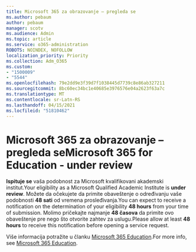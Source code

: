 ```yaml
---
title: Microsoft 365 za obrazovanje – pregleda se
ms.author: pebaum
author: pebaum
manager: scotv
ms.audience: Admin
ms.topic: article
ms.service: o365-administration
ROBOTS: NOINDEX, NOFOLLOW
localization_priority: Priority
ms.collection: Adm_O365
ms.custom:
- "1500009"
- "5544"
ms.openlocfilehash: 79e2dd9e3f39d7f1038445d7739c8e86ab327211
ms.sourcegitcommit: 8bc60ec34bc1e40685e3976576e04a2623f63a7c
ms.translationtype: MT
ms.contentlocale: sr-Latn-RS
ms.lasthandoff: 04/15/2021
ms.locfileid: "51810462"
---
```

# <a name="microsoft-365-for-education---under-review"></a><span data-ttu-id="5826e-102">Microsoft 365 za obrazovanje – pregleda se</span><span class="sxs-lookup"><span data-stu-id="5826e-102">Microsoft 365 for Education - under review</span></span>

<span data-ttu-id="5826e-103">**Ispituje se** vaša podobnost za Microsoft kvalifikovani akademski institut.</span><span class="sxs-lookup"><span data-stu-id="5826e-103">Your eligibility as a Microsoft Qualified Academic Institute is **under review**.</span></span> <span data-ttu-id="5826e-104">Možete da očekujete da primite obaveštenje o određivanju vaše podobnosti **48 sati** od vremena prosleđivanja.</span><span class="sxs-lookup"><span data-stu-id="5826e-104">You can expect to receive a notification on the determination of your eligibility **48 hours** from your time of submission.</span></span> <span data-ttu-id="5826e-105">Molimo pričekajte najmanje **48 časova** da primite ovo obaveštenje pre nego što otvorite zahtev za uslugu.</span><span class="sxs-lookup"><span data-stu-id="5826e-105">Please allow at least **48 hours** to receive this notification before opening a service request.</span></span>

<span data-ttu-id="5826e-106">Više informacija potražite u članku [Microsoft 365 Education](https://www.microsoft.com/education/buy-license/microsoft365).</span><span class="sxs-lookup"><span data-stu-id="5826e-106">For more info, see [Microsoft 365 Education](https://www.microsoft.com/education/buy-license/microsoft365).</span></span>
